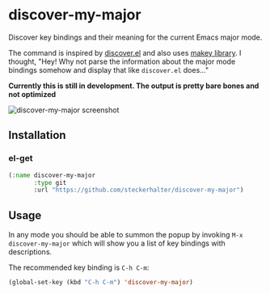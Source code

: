# discover-my-major

Discover key bindings and their meaning for the current Emacs major mode.

The command is inspired by [discover.el](https://github.com/mickeynp/discover.el) and also uses [makey library](https://github.com/mickeynp/makey). I thought, "Hey! Why not parse the information about the major mode bindings somehow and display that like `discover.el` does..."

**Currently this is still in development. The output is pretty bare bones and not optimized**

![discover-my-major screenshot](https://raw.github.com/steckerhalter/discover-my-major/master/discover-my-major.png)

## Installation

### el-get

```lisp
(:name discover-my-major
       :type git
       :url "https://github.com/steckerhalter/discover-my-major")
```

## Usage

In any mode you should be able to summon the popup by invoking `M-x discover-my-major` which will show you a list of key bindings with descriptions.

The recommended key binding is `C-h C-m`:

```lisp
(global-set-key (kbd "C-h C-m") 'discover-my-major)
```
